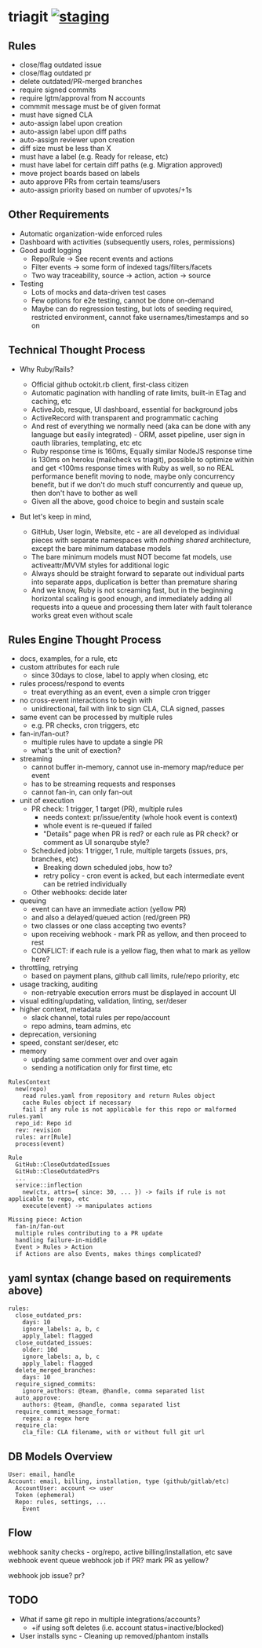 # triagit [![staging](https://gitlab.com/triagit/triagit/badges/master/build.svg)](https://gitlab.com/triagit/triagit/commits/master)

## Rules

* close/flag outdated issue
* close/flag outdated pr
* delete outdated/PR-merged branches
* require signed commits
* require lgtm/approval from N accounts
* commmit message must be of given format
* must have signed CLA
* auto-assign label upon creation
* auto-assign label upon diff paths
* auto-assign reviewer upon creation
* diff size must be less than X
* must have a label (e.g. Ready for release, etc)
* must have label for certain diff paths (e.g. Migration approved)
* move project boards based on labels
* auto approve PRs from certain teams/users
* auto-assign priority based on number of upvotes/+1s

## Other Requirements

* Automatic organization-wide enforced rules
* Dashboard with activities (subsequently users, roles, permissions)
* Good audit logging
  * Repo/Rule -> See recent events and actions
  * Filter events -> some form of indexed tags/filters/facets
  * Two way traceability, source -> action, action -> source
* Testing
  * Lots of mocks and data-driven test cases
  * Few options for e2e testing, cannot be done on-demand
  * Maybe can do regression testing, but lots of seeding required, restricted environment, cannot fake usernames/timestamps and so on

## Technical Thought Process

* Why Ruby/Rails?
  - Official github octokit.rb client, first-class citizen
  - Automatic pagination with handling of rate limits, built-in ETag and caching, etc
  - ActiveJob, resque, UI dashboard, essential for background jobs
  - ActiveRecord with transparent and programmatic caching
  - And rest of everything we normally need (aka can be done with any language but easily integrated) - ORM, asset pipeline, user sign in oauth libraries, templating, etc etc
  - Ruby response time is 160ms, Equally similar NodeJS response time is 130ms on heroku (mailcheck vs triagit), possible to optimize within and get <100ms response times with Ruby as well, so no REAL performance benefit moving to node, maybe only concurrency benefit, but if we don't do much stuff concurrently and queue up, then don't have to bother as well
  - Given all the above, good choice to begin and sustain scale

* But let's keep in mind,
  - GitHub, User login, Website, etc - are all developed as individual pieces with separate namespaces with *nothing shared* architecture, except the bare minimum database models
  - The bare minimum models must NOT become fat models, use activeattr/MVVM styles for additional logic
  - Always should be straight forward to separate out individual parts into separate apps, duplication is better than premature sharing
  - And we know, Ruby is not screaming fast, but in the beginning horizontal scaling is good enough, and immediately adding all requests into a queue and processing them later with fault tolerance works great even without scale

## Rules Engine Thought Process

- docs, examples, for a rule, etc
- custom attributes for each rule
  - since 30days to close, label to apply when closing, etc
- rules process/respond to events
  - treat everything as an event, even a simple cron trigger
- no cross-event interactions to begin with
  - unidirectional, fail with link to sign CLA, CLA signed, passes
- same event can be processed by multiple rules
  - e.g. PR checks, cron triggers, etc
- fan-in/fan-out?
  - multiple rules have to update a single PR
  - what's the unit of exection?
- streaming
  - cannot buffer in-memory, cannot use in-memory map/reduce per event
  - has to be streaming requests and responses
  - cannot fan-in, can only fan-out
- unit of execution
  - PR check: 1 trigger, 1 target (PR), multiple rules
    - needs context: pr/issue/entity (whole hook event is context)
    - whole event is re-queued if failed
    - "Details" page when PR is red? or each rule as PR check? or comment as UI sonarqube style?
  - Scheduled jobs: 1 trigger, 1 rule, multiple targets (issues, prs, branches, etc)
    - Breaking down scheduled jobs, how to?
    - retry policy - cron event is acked, but each intermediate event can be retried individually
  - Other webhooks: decide later
- queuing
  - event can have an immediate action (yellow PR)
  - and also a delayed/queued action (red/green PR)
  - two classes or one class accepting two events?
  - upon receiving webhook - mark PR as yellow, and then proceed to rest
  - CONFLICT: if each rule is a yellow flag, then what to mark as yellow here?
- throttling, retrying
  - based on payment plans, github call limits, rule/repo priority, etc
- usage tracking, auditing
  - non-retryable execution errors must be displayed in account UI
- visual editing/updating, validation, linting, ser/deser
- higher context, metadata
  - slack channel, total rules per repo/account
  - repo admins, team admins, etc
- deprecation, versioning
- speed, constant ser/deser, etc
- memory
  - updating same comment over and over again
  - sending a notification only for first time, etc

```
RulesContext
  new(repo)
    read rules.yaml from repository and return Rules object
    cache Rules object if necessary
    fail if any rule is not applicable for this repo or malformed rules.yaml
  repo_id: Repo id
  rev: revision
  rules: arr[Rule]
  process(event)

Rule
  GitHub::CloseOutdatedIssues
  GitHub::CloseOutdatedPrs
  ...
  service::inflection
    new(ctx, attrs={ since: 30, ... }) -> fails if rule is not applicable to repo, etc
    execute(event) -> manipulates actions

Missing piece: Action
  fan-in/fan-out
  multiple rules contributing to a PR update
  handling failure-in-middle
  Event > Rules > Action
  if Actions are also Events, makes things complicated?
```

## yaml syntax (change based on requirements above)

```
rules:
  close_outdated_prs:
    days: 10
    ignore_labels: a, b, c
    apply_label: flagged
  close_outdated_issues:
    older: 10d
    ignore_labels: a, b, c
    apply_label: flagged
  delete_merged_branches:
    days: 10
  require_signed_commits:
    ignore_authors: @team, @handle, comma separated list
  auto_approve:
    authors: @team, @handle, comma separated list
  require_commit_message_format:
    regex: a regex here
  require_cla:
    cla_file: CLA filename, with or without full git url
```

## DB Models Overview

```
User: email, handle
Account: email, billing, installation, type (github/gitlab/etc)
  AccountUser: account <> user
  Token (ephemeral)
  Repo: rules, settings, ...
    Event
```

## Flow

webhook
  sanity checks - org/repo, active billing/installation, etc
  save webhook event
  queue webhook job
  if PR? mark PR as yellow?

webhook job
  issue? pr?



## TODO

* What if same git repo in multiple integrations/accounts?
  * +if using soft deletes (i.e. account status=inactive/blocked)
* User installs sync - Cleaning up removed/phantom installs
